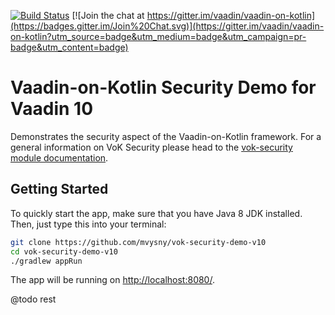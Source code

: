 [![Build Status](https://travis-ci.org/mvysny/vok-security-demo-v10.svg?branch=master)](https://travis-ci.org/mvysny/vok-security-demo-v10)
[![Join the chat at https://gitter.im/vaadin/vaadin-on-kotlin](https://badges.gitter.im/Join%20Chat.svg)](https://gitter.im/vaadin/vaadin-on-kotlin?utm_source=badge&utm_medium=badge&utm_campaign=pr-badge&utm_content=badge)

# Vaadin-on-Kotlin Security Demo for Vaadin 10

Demonstrates the security aspect of the Vaadin-on-Kotlin framework. For a general information on
VoK Security please head to the [vok-security module documentation](https://github.com/mvysny/vaadin-on-kotlin/blob/master/vok-security/README.md).

## Getting Started

To quickly start the app, make sure that you have Java 8 JDK installed. Then, just type this into your terminal:

```bash
git clone https://github.com/mvysny/vok-security-demo-v10
cd vok-security-demo-v10
./gradlew appRun
```

The app will be running on [http://localhost:8080/](http://localhost:8080/).

@todo rest

